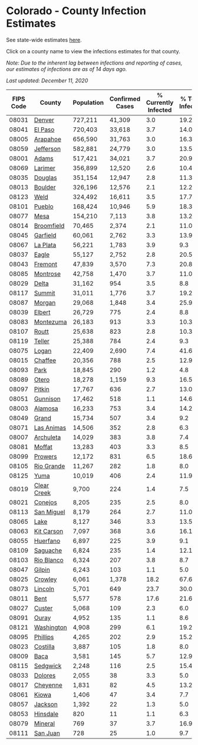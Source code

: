 # Colorado - County Infection Estimates

See state-wide estimates [here](/infections/us-co).

Click on a county name to view the infections estimates for that county.

*Note: Due to the inherent lag between infections and reporting of cases, our estimates of infections are as of 14 days ago.*

*Last updated: December 11, 2020*

|   FIPS Code |                     County |   Population |   Confirmed Cases |   % Currently Infected |   % Total Infected |
|-------------|----------------------------|--------------|-------------------|------------------------|--------------------|
|       08031 |           [Denver](denver) |      727,211 |            41,309 |                    3.0 |               19.2 |
|       08041 |         [El Paso](el-paso) |      720,403 |            33,618 |                    3.7 |               14.0 |
|       08005 |       [Arapahoe](arapahoe) |      656,590 |            31,763 |                    3.0 |               16.3 |
|       08059 |     [Jefferson](jefferson) |      582,881 |            24,779 |                    3.0 |               13.5 |
|       08001 |             [Adams](adams) |      517,421 |            34,021 |                    3.7 |               20.9 |
|       08069 |         [Larimer](larimer) |      356,899 |            12,520 |                    2.6 |               10.4 |
|       08035 |         [Douglas](douglas) |      351,154 |            12,947 |                    2.8 |               11.3 |
|       08013 |         [Boulder](boulder) |      326,196 |            12,576 |                    2.1 |               12.2 |
|       08123 |               [Weld](weld) |      324,492 |            16,611 |                    3.5 |               17.7 |
|       08101 |           [Pueblo](pueblo) |      168,424 |            10,946 |                    5.9 |               18.3 |
|       08077 |               [Mesa](mesa) |      154,210 |             7,113 |                    3.8 |               13.2 |
|       08014 |   [Broomfield](broomfield) |       70,465 |             2,374 |                    2.1 |               11.0 |
|       08045 |       [Garfield](garfield) |       60,061 |             2,762 |                    3.3 |               13.9 |
|       08067 |       [La Plata](la-plata) |       56,221 |             1,783 |                    3.9 |                9.3 |
|       08037 |             [Eagle](eagle) |       55,127 |             2,752 |                    2.8 |               20.5 |
|       08043 |         [Fremont](fremont) |       47,839 |             3,570 |                    7.3 |               20.8 |
|       08085 |       [Montrose](montrose) |       42,758 |             1,470 |                    3.7 |               11.0 |
|       08029 |             [Delta](delta) |       31,162 |               954 |                    3.5 |                8.8 |
|       08117 |           [Summit](summit) |       31,011 |             1,776 |                    3.7 |               19.2 |
|       08087 |           [Morgan](morgan) |       29,068 |             1,848 |                    3.4 |               25.9 |
|       08039 |           [Elbert](elbert) |       26,729 |               775 |                    2.4 |                8.8 |
|       08083 |     [Montezuma](montezuma) |       26,183 |               913 |                    3.3 |               10.3 |
|       08107 |             [Routt](routt) |       25,638 |               823 |                    2.8 |               10.3 |
|       08119 |           [Teller](teller) |       25,388 |               784 |                    2.4 |                9.3 |
|       08075 |             [Logan](logan) |       22,409 |             2,690 |                    7.4 |               41.6 |
|       08015 |         [Chaffee](chaffee) |       20,356 |               788 |                    2.5 |               12.9 |
|       08093 |               [Park](park) |       18,845 |               290 |                    1.2 |                4.8 |
|       08089 |             [Otero](otero) |       18,278 |             1,159 |                    9.3 |               16.5 |
|       08097 |           [Pitkin](pitkin) |       17,767 |               636 |                    2.7 |               13.0 |
|       08051 |       [Gunnison](gunnison) |       17,462 |               518 |                    1.1 |               14.6 |
|       08003 |         [Alamosa](alamosa) |       16,233 |               753 |                    3.4 |               14.2 |
|       08049 |             [Grand](grand) |       15,734 |               507 |                    3.4 |                9.2 |
|       08071 |   [Las Animas](las-animas) |       14,506 |               352 |                    2.8 |                6.3 |
|       08007 |     [Archuleta](archuleta) |       14,029 |               383 |                    3.8 |                7.4 |
|       08081 |           [Moffat](moffat) |       13,283 |               403 |                    3.3 |                8.5 |
|       08099 |         [Prowers](prowers) |       12,172 |               831 |                    6.5 |               18.6 |
|       08105 |   [Rio Grande](rio-grande) |       11,267 |               282 |                    1.8 |                8.0 |
|       08125 |               [Yuma](yuma) |       10,019 |               406 |                    2.4 |               11.9 |
|       08019 | [Clear Creek](clear-creek) |        9,700 |               224 |                    1.4 |                7.5 |
|       08021 |         [Conejos](conejos) |        8,205 |               235 |                    2.5 |                8.0 |
|       08113 |   [San Miguel](san-miguel) |        8,179 |               264 |                    2.7 |               11.0 |
|       08065 |               [Lake](lake) |        8,127 |               346 |                    3.3 |               13.5 |
|       08063 |   [Kit Carson](kit-carson) |        7,097 |               368 |                    3.6 |               16.1 |
|       08055 |       [Huerfano](huerfano) |        6,897 |               225 |                    3.9 |                9.1 |
|       08109 |       [Saguache](saguache) |        6,824 |               235 |                    1.4 |               12.1 |
|       08103 |   [Rio Blanco](rio-blanco) |        6,324 |               207 |                    3.8 |                8.7 |
|       08047 |           [Gilpin](gilpin) |        6,243 |               103 |                    1.1 |                5.0 |
|       08025 |         [Crowley](crowley) |        6,061 |             1,378 |                   18.2 |               67.6 |
|       08073 |         [Lincoln](lincoln) |        5,701 |               649 |                   23.7 |               30.0 |
|       08011 |               [Bent](bent) |        5,577 |               578 |                   17.6 |               21.6 |
|       08027 |           [Custer](custer) |        5,068 |               109 |                    2.3 |                6.0 |
|       08091 |             [Ouray](ouray) |        4,952 |               135 |                    1.1 |                8.6 |
|       08121 |   [Washington](washington) |        4,908 |               299 |                    6.1 |               19.2 |
|       08095 |       [Phillips](phillips) |        4,265 |               202 |                    2.9 |               15.2 |
|       08023 |       [Costilla](costilla) |        3,887 |               105 |                    1.8 |                8.0 |
|       08009 |               [Baca](baca) |        3,581 |               145 |                    5.7 |               12.9 |
|       08115 |       [Sedgwick](sedgwick) |        2,248 |               116 |                    2.5 |               15.4 |
|       08033 |         [Dolores](dolores) |        2,055 |                38 |                    3.3 |                5.0 |
|       08017 |       [Cheyenne](cheyenne) |        1,831 |                82 |                    4.5 |               13.2 |
|       08061 |             [Kiowa](kiowa) |        1,406 |                47 |                    3.4 |                7.7 |
|       08057 |         [Jackson](jackson) |        1,392 |                22 |                    1.3 |                5.0 |
|       08053 |       [Hinsdale](hinsdale) |          820 |                11 |                    1.1 |                6.3 |
|       08079 |         [Mineral](mineral) |          769 |                37 |                    3.7 |               16.9 |
|       08111 |       [San Juan](san-juan) |          728 |                25 |                    1.0 |                9.7 |